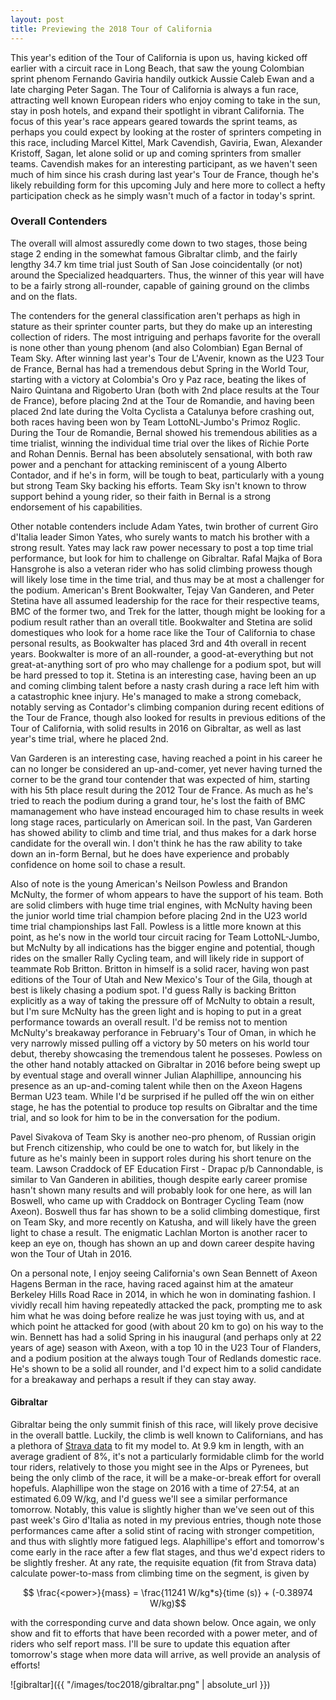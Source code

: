 ```yaml
---
layout: post
title: Previewing the 2018 Tour of California
---
```


This year's edition of the Tour of California is upon us, having kicked off earlier with a circuit race in Long Beach, that saw the young Colombian sprint phenom Fernando Gaviria handily outkick Aussie Caleb Ewan and a late charging Peter Sagan. The Tour of California is always a fun race, attracting well known European riders who enjoy coming to take in the sun, stay in posh hotels, and expand their spotlight in vibrant California. The focus of this year's race appears geared towards the sprint teams, as perhaps you could expect by looking at the roster of sprinters competing in this race, including Marcel Kittel, Mark Cavendish, Gaviria, Ewan, Alexander Kristoff, Sagan, let alone solid or up and coming sprinters from smaller teams. Cavendish makes for an interesting participant, as we haven't seen much of him since his crash during last year's Tour de France, though he's likely rebuilding form for this upcoming July and here more to collect a hefty participation check as he simply wasn't much of a factor in today's sprint.

### Overall Contenders

The overall will almost assuredly come down to two stages, those being stage 2 ending in the somewhat famous Gibraltar climb, and the fairly lengthy 34.7 km time trial just South of San Jose coincidentally (or not) around the Specialized headquarters. Thus, the winner of this year will have to be a fairly strong all-rounder, capable of gaining ground on the climbs and on the flats.

The contenders for the general classification aren't perhaps as high in stature as their sprinter counter parts, but they do make up an interesting collection of riders. The most intriguing and perhaps favorite for the overall is none other than young phenom (and also Colombian) Egan Bernal of Team Sky. After winning last year's Tour de L'Avenir, known as the U23 Tour de France, Bernal has had a tremendous debut Spring in the World Tour, starting with a victory at Colombia's Oro y Paz race, beating the likes of Nairo Quintana and Rigoberto Uran (both with 2nd place results at the Tour de France), before placing 2nd at the Tour de Romandie, and having been placed 2nd late during the Volta Cyclista a Catalunya before crashing out, both races having been won by Team LottoNL-Jumbo's Primoz Roglic. During the Tour de Romandie, Bernal showed his tremendous abilities as a time trialist, winning the individual time trial over the likes of Richie Porte and Rohan Dennis. Bernal has been absolutely sensational, with both raw power and a penchant for attacking reminiscent of a young Alberto Contador, and if he's in form, will be tough to beat, particularly with a young but strong Team Sky backing his efforts. Team Sky isn't known to throw support behind a young rider, so their faith in Bernal is a strong endorsement of his capabilities.

Other notable contenders include Adam Yates, twin brother of current Giro d'Italia leader Simon Yates, who surely wants to match his brother with a strong result. Yates may lack raw power necessary to post a top time trial performance, but look for him to challenge on Gibraltar. Rafal Majka of Bora Hansgrohe is also a veteran rider who has solid climbing prowess though will likely lose time in the time trial, and thus may be at most a challenger for the podium. American's Brent Bookwalter, Tejay Van Ganderen, and Peter Stetina have all assumed leadership for the race for their respective teams, BMC of the former two, and Trek for the latter, though might be looking for a podium result rather than an overall title. Bookwalter and Stetina are solid domestiques who look for a home race like the Tour of California to chase personal results, as Bookwalter has placed 3rd and 4th overall in recent years. Bookwalter is more of an all-rounder, a good-at-everything but not great-at-anything sort of pro who may challenge for a podium spot, but will be hard pressed to top it. Stetina is an interesting case, having been an up and coming climbing talent before a nasty crash during a race left him with a catastrophic knee injury. He's managed to make a strong comeback, notably serving as Contador's climbing companion during recent editions of the Tour de France, though also looked for results in previous editions of the Tour of California, with solid results in 2016 on Gibraltar, as well as last year's time trial, where he placed 2nd.

Van Garderen is an interesting case, having reached a point in his career he can no longer be considered an up-and-comer, yet never having turned the corner to be the grand tour contender that was expected of him, starting with his 5th place result during the 2012 Tour de France. As much as he's tried to reach the podium during a grand tour, he's lost the faith of BMC mamanagement who have instead encouraged him to chase results in week long stage races, particularly on American soil. In the past, Van Garderen has showed ability to climb and time trial, and thus makes for a dark horse candidate for the overall win. I don't think he has the raw ability to take down an in-form Bernal, but he does have experience and probably confidence on home soil to chase a result.

Also of note is the young American's Neilson Powless and Brandon McNulty, the former of whom appears to have the support of his team. Both are solid climbers with huge time trial engines, with McNulty having been the junior world time trial champion before placing 2nd in the U23 world time trial championships last Fall. Powless is a little more known at this point, as he's now in the world tour circuit racing for Team LottoNL-Jumbo, but McNulty by all indications has the bigger engine and potential, though rides on the smaller Rally Cycling team, and will likely ride in support of teammate Rob Britton. Britton in himself is a solid racer, having won past editions of the Tour of Utah and New Mexico's Tour of the Gila, though at best is likely chasing a podium spot. I'd guess Rally is backing Britton explicitly as a way of taking the pressure off of McNulty to obtain a result, but I'm sure McNulty has the green light and is hoping to put in a great performance towards an overall result. I'd be remiss not to mention McNulty's breakaway perforance in February's Tour of Oman, in which he very narrowly missed pulling off a victory by 50 meters on his world tour debut, thereby showcasing the tremendous talent he posseses. Powless on the other hand notably attacked on Gibraltar in 2016 before being swept up by eventual stage and overall winner Julian Alaphillipe, announcing his presence as an up-and-coming talent while then on the Axeon Hagens Berman U23 team. While I'd be surprised if he pulled off the win on either stage, he has the potential to produce top results on Gibraltar and the time trial, and so look for him to be in the conversation for the podium.

Pavel Sivakova of Team Sky is another neo-pro phenom, of Russian origin but French citizenship, who could be one to watch for, but likely in the future as he's mainly been in support roles during his short tenure on the team. Lawson Craddock of EF Education First - Drapac p/b Cannondable, is similar to Van Ganderen in abilities, though despite early career promise hasn't shown many results and will probably look for one here, as will Ian Boswell, who came up with Craddock on Bontrager Cycling Team (now Axeon). Boswell thus far has shown to be a solid climbing domestique, first on Team Sky, and more recently on Katusha, and will likely have the green light to chase a result. The enigmatic Lachlan Morton is another racer to keep an eye on, though has shown an up and down career despite having won the Tour of Utah in 2016.

On a personal note, I enjoy seeing California's own Sean Bennett of Axeon Hagens Berman in the race, having raced against him at the amateur Berkeley Hills Road Race in 2014, in which he won in dominating fashion. I vividly recall him having repeatedly attacked the pack, prompting me to ask him what he was doing before realize he was just toying with us, and at which point he attacked for good (with about 20 km to go) on his way to the win. Bennett has had a solid Spring in his inaugural (and perhaps only at 22 years of age) season with Axeon, with a top 10 in the U23 Tour of Flanders, and a podium position at the always tough Tour of Redlands domestic race. He's shown to be a solid all rounder, and I'd expect him to a solid candidate for a breakaway and perhaps a result if they can stay away.

#### Gibraltar

Gibraltar being the only summit finish of this race, will likely prove decisive in the overall battle. Luckily, the climb is well known to Californians, and has a plethora of [Strava data](https://www.strava.com/segments/658277) to fit my model to. At 9.9 km in length, with an average gradient of 8%, it's not a particularly formidable climb for the world tour riders, relatively to those you might see in the Alps or Pyrenees, but being the only climb of the race, it will be a make-or-break effort for overall hopefuls. Alaphillipe won the stage on 2016 with a time of 27:54, at an estimated 6.09 W/kg, and I'd guess we'll see a similar performance tomorrow. Notably, this value is slightly higher than we've seen out of this past week's Giro d'Italia as noted in my previous entries, though note those performances came after a solid stint of racing with stronger competition, and thus with slightly more fatigued legs. Alaphillipe's effort and tomorrow's come early in the race after a few flat stages, and thus we'd expect riders to be slightly fresher. At any rate, the requisite equation (fit from Strava data) calculate power-to-mass from climbing time on the segment, is given by

$$ \frac{<power>}{mass} = \frac{11241 W/kg*s}{time (s)} + (-0.38974 W/kg)$$

with the corresponding curve and data shown below. Once again, we only show and fit to efforts that have been recorded with a power meter, and of riders who self report mass. I'll be sure to update this equation after tomorrow's stage when more data will arrive, as well provide an analysis of efforts!

![gibraltar]({{ "/images/toc2018/gibraltar.png" | absolute_url }})
